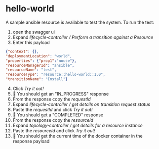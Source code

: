 # hello-world
A sample ansible resource is available to test the system.
To run the test:  

1. open the swagger ui
2. Expand *lifecycle-controller / Perform a transition against a Resource*
3. Enter this payload

```json
{"context": {},
"deploymentLocation": "world",
"properties": {"prop1":"nouse"},
"resourceManagerId": "ansible",
"resourceName": "test",
"resourceType": "resource::hello-world::1.0",
"transitionName": "Install"}
```

4. Click *Try it out!*
5. :tada: You should get an "IN_PROGRESS" response
5. From the response copy the *requestId*
6. Expand *lifecycle-controller / get details on transition request status*
7. Paste the *requestId* and click *Try it out!*
8. :tada: You should get a "COMPLETED" response
9. From the response copy the *resourceId*
10. Expand *topology-controller / get details for a resource instance*
11. Paste the *resourceId* and click *Try it out!*
12. :tada: You should get the current time of the docker container in the response payload
